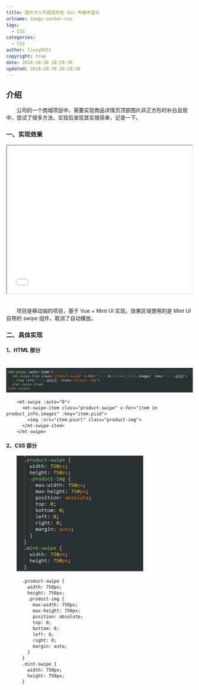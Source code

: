 ```yaml
---
title: 图片大小不固定时在 div 中居中显示
urlname: image-center-css
tags:
  - CSS
categories:
  - CSS
author: liuxy0551
copyright: true
date: 2018-10-30 20:29:30
updated: 2018-10-30 20:29:30
---
```


## 介绍

　　公司的一个商城项目中，需要实现商品详情页顶部图片非正方形时补白且居中，尝试了很多方法，实现后发现其实很简单，记录一下。
<!--more-->


### 一、实现效果

<center>
    <iframe width="500" height="400" src="/images/posts/Img-Center-CSS/3.mp4" allowfullscreen></iframe>
</center>
<br>

　　项目是移动端的项目，基于 Vue + Mint UI 实现。效果区域使用的是 Mint UI 自带的 swipe 组件，取消了自动播放。

### 二、具体实现

#### 1、HTML 部分

　　![](https://raw.githubusercontent.com/liuxy0551/liuxy0551.github.io.jekyll/master/images/posts/Img_Center_CSS/1.png)
```
    <mt-swipe :auto="0">
      <mt-swipe-item class="product-swipe" v-for="item in product_info.images" :key="item.piid">
        <img :src="item.piurl" class="product-img">
      </mt-swipe-item>
    </mt-swipe>
```

#### 2、CSS 部分

　　![](https://raw.githubusercontent.com/liuxy0551/liuxy0551.github.io.jekyll/master/images/posts/Img_Center_CSS/2.png)
```
      .product-swipe {
        width: 750px;
        height: 750px;
        .product-img {
          max-width: 750px;
          max-height: 750px;
          position: absolute;
          top: 0;
          bottom: 0;
          left: 0;
          right: 0;
          margin: auto;
        }
      }
      .mint-swipe {
        width: 750px;
        height: 750px;
      }
```
